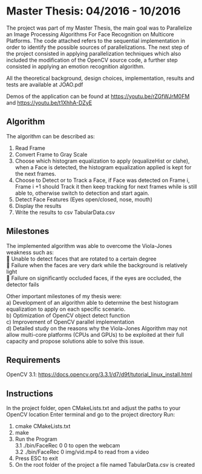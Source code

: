 # Master Thesis: 04/2016 - 10/2016

The project was part of my Master Thesis, the main goal was to Parallelize an Image Processing
Algorithms For Face Recognition on Multicore Platforms. The code attached refers to the sequential
implementation in order to identify the possible sources of parallelizations. The next step of the
project consisted in applying parallelization techniques which also included the modification of the
OpenCV source code, a further step consisted in applying an emotion recognition algorithm. 

All the theoretical background, design choices, implementation, results and tests are available at JOAO.pdf

Demos of the application can be found at https://youtu.be/rZGfWJrM0FM and https://youtu.be/t1XhhA-DZyE

## Algorithm
The algorithm can be described as:
1. Read Frame
2. Convert Frame to Gray Scale
3. Choose which histogram equalization to apply (equalizeHist or clahe), when a Face is detected, the histogram equalization applied is kept for the next frames.
4. Choose to Detect or to Track a Face, 
if Face was detected on Frame i, Frame i +1 should Track it then keep tracking for next frames
while is still able to, otherwise switch to detection and start again.
5. Detect Face Features (Eyes open/closed, nose, mouth)
6. Display the results
7. Write the results to csv TabularData.csv

## Milestones 
The implemented algorithm was able to overcome the Viola-Jones weakness such as: 
<br> Unable to detect faces that are rotated to a certain degree  
 Failure when the faces are very dark while the background is relatively light 
<br> Failure on significantly occluded faces, if the eyes are occluded, the detector fails  
 
Other important milestones of my thesis were:<br>
a) Development of an algorithm able to determine the best histogram equalization to apply on each specific scenario.<br> 
b) Optimization of OpenCV object detect function<br> 
c) Improvement of OpenCV parallel implementation<br>
d) Detailed study on the reasons why the Viola-Jones Algorithm may not allow multi-core platforms (CPUs and GPUs) to be exploited at their full capacity and propose solutions able to solve this issue.  

## Requirements
OpenCV 3.1: https://docs.opencv.org/3.3.1/d7/d9f/tutorial_linux_install.html


## Instructions
In the project folder, open CMakeLists.txt and adjust the paths to your OpenCV location
Enter terminal and go to the project directory
Run:
1. cmake CMakeLists.txt
2. make
3. Run the Program
<br/>3.1 ./bin/FaceRec 0 0 to open the webcam
<br/>3.2 ./bin/FaceRec 0 img/vid.mp4 to read from a video
4. Press ESC to exit
5. On the root folder of the project a file named TabularData.csv is created
